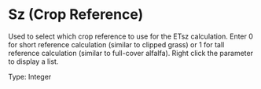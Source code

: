 # Sz (Crop Reference)

Used to select which crop reference to use for the ETsz calculation. Enter 0 for short reference calculation (similar to clipped grass) or 1 for tall reference calculation (similar to full-cover alfalfa). Right click the parameter to display a list.

Type: Integer
